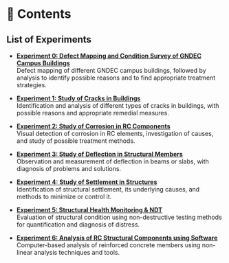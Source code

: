 # 📘 Contents

## List of Experiments

- [**Experiment 0: Defect Mapping and Condition Survey of GNDEC Campus Buildings**](Experiment_0.md)  
Defect mapping of different GNDEC campus buildings, followed by analysis to identify possible reasons and to find appropriate treatment strategies.

- [**Experiment 1: Study of Cracks in Buildings**](Experiment_1.md)  
Identification and analysis of different types of cracks in buildings, with possible reasons and appropriate remedial measures.

- [**Experiment 2: Study of Corrosion in RC Components**](Experiment_2.md)  
Visual detection of corrosion in RC elements, investigation of causes, and study of possible treatment methods.

- [**Experiment 3: Study of Deflection in Structural Members**](Experiment_3.md)  
Observation and measurement of deflection in beams or slabs, with diagnosis of problems and solutions.

- [**Experiment 4: Study of Settlement in Structures**](Experiment_4.md)  
Identification of structural settlement, its underlying causes, and methods to minimize or control it.

- [**Experiment 5: Structural Health Monitoring & NDT**](Experiment_5.md)  
Evaluation of structural condition using non-destructive testing methods for quantification and diagnosis of distress.

- [**Experiment 6: Analysis of RC Structural Components using Software**](Experiment_6.md)  
Computer-based analysis of reinforced concrete members using non-linear analysis techniques and tools.
